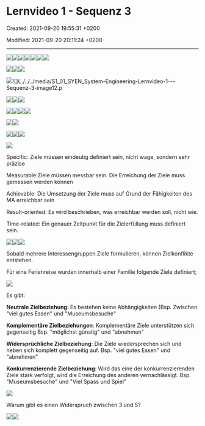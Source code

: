 # Lernvideo 1 - Sequenz 3

Created: 2021-09-20 19:55:31 +0200

Modified: 2021-09-20 20:11:24 +0200

---

![](../../../media/S1_01_SYEN_System-Engineering-Lernvideo-1---Sequenz-3-image1.png)![](../../../media/S1_01_SYEN_System-Engineering-Lernvideo-1---Sequenz-3-image2.png)![](../../../media/S1_01_SYEN_System-Engineering-Lernvideo-1---Sequenz-3-image3.png)![](../../../media/S1_01_SYEN_System-Engineering-Lernvideo-1---Sequenz-3-image4.png)![](../../../media/S1_01_SYEN_System-Engineering-Lernvideo-1---Sequenz-3-image5.png)![](../../../media/S1_01_SYEN_System-Engineering-Lernvideo-1---Sequenz-3-image6.png)![](../../../media/S1_01_SYEN_System-Engineering-Lernvideo-1---Sequenz-3-image7.png)



![](../../../media/S1_01_SYEN_System-Engineering-Lernvideo-1---Sequenz-3-image8.png)![](../../../media/S1_01_SYEN_System-Engineering-Lernvideo-1---Sequenz-3-image9.png)![](../../../media/S1_01_SYEN_System-Engineering-Lernvideo-1---Sequenz-3-image10.png)



![](../../../media/S1_01_SYEN_System-Engineering-Lernvideo-1---Sequenz-3-image11.png)![](../../../media/S1_01_SYEN_System-Engineering-Lernvideo-1---Sequenz-3-image12.p



![](../../../media/S1_01_SYEN_System-Engineering-Lernvideo-1---Sequenz-3-image13.png)![](../../../media/S1_01_SYEN_System-Engineering-Lernvideo-1---Sequenz-3-image14.png)![](../../../media/S1_01_SYEN_System-Engineering-Lernvideo-1---Sequenz-3-image15.png)



![](../../../media/S1_01_SYEN_System-Engineering-Lernvideo-1---Sequenz-3-image16.png)![](../../../media/S1_01_SYEN_System-Engineering-Lernvideo-1---Sequenz-3-image17.png)![](../../../media/S1_01_SYEN_System-Engineering-Lernvideo-1---Sequenz-3-image18.png)![](../../../media/S1_01_SYEN_System-Engineering-Lernvideo-1---Sequenz-3-image19.png)



![](../../../media/S1_01_SYEN_System-Engineering-Lernvideo-1---Sequenz-3-image20.png)![](../../../media/S1_01_SYEN_System-Engineering-Lernvideo-1---Sequenz-3-image21.png)



![](../../../media/S1_01_SYEN_System-Engineering-Lernvideo-1---Sequenz-3-image22.png)![](../../../media/S1_01_SYEN_System-Engineering-Lernvideo-1---Sequenz-3-image23.png)![](../../../media/S1_01_SYEN_System-Engineering-Lernvideo-1---Sequenz-3-image24.png)



![](../../../media/S1_01_SYEN_System-Engineering-Lernvideo-1---Sequenz-3-image25.png)

Specific: Ziele müssen eindeutig definiert sein, nicht wage, sondern sehr präzise

Measurable:Ziele müssen messbar sein. Die Erreichung der Ziele muss gemessen werden können

Achievable: Die Umsetzung der Ziele muss auf Grund der Fähigkeiten des MA erreichbar sein

Result-oriented: Es wird beschrieben, was erreichbar werden soll, nicht wie.

Time-related: Ein genauer Zeitpunkt für die Zielerfüllung muss definiert sein.



![](../../../media/S1_01_SYEN_System-Engineering-Lernvideo-1---Sequenz-3-image26.png)![](../../../media/S1_01_SYEN_System-Engineering-Lernvideo-1---Sequenz-3-image27.png)![](../../../media/S1_01_SYEN_System-Engineering-Lernvideo-1---Sequenz-3-image28.png)

Sobald mehrere Interessengruppen Ziele formulieren, können Zielkonflikte entstehen.

Für eine Ferienreise wurden innerhalb einer Familie folgende Ziele definiert;





![](../../../media/S1_01_SYEN_System-Engineering-Lernvideo-1---Sequenz-3-image29.png)

Es gibt:

**Neutrale Zielbeziehung**: Es bestehen keine Abhängigkeiten (Bsp. Zwischen "viel gutes Essen" und "Museumsbesuche"

**Komplementäre Zielbeziehungen**: Komplementäre Ziele unterstützen sich gegenseitig Bsp. "möglichst günstig" und "abnehmen"

**Widersprüchliche Zielbeziehung**: Die Ziele wiedersprechen sich und heben sich komplett gegenseitig auf. Bsp. "viel gutes Essen" und "abnehmen"

**Konkurrenzierende Zielbeziehung**: Wird das eine der konkurrenzierenden Ziele stark verfolgt, wird die Erreichung des anderen vernachlässigt. Bsp. "Museumsbesuche" und "Viel Spass und Spiel"





![](../../../media/S1_01_SYEN_System-Engineering-Lernvideo-1---Sequenz-3-image30.png)

Warum gibt es einen Widerspruch zwischen 3 und 5?



![](../../../media/S1_01_SYEN_System-Engineering-Lernvideo-1---Sequenz-3-image31.png)![](../../../media/S1_01_SYEN_System-Engineering-Lernvideo-1---Sequenz-3-image1.png)































